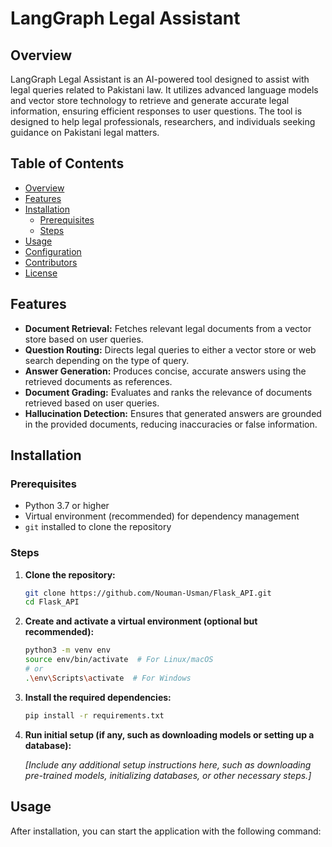 # LangGraph Legal Assistant

## Overview

LangGraph Legal Assistant is an AI-powered tool designed to assist with legal queries related to Pakistani law. It utilizes advanced language models and vector store technology to retrieve and generate accurate legal information, ensuring efficient responses to user questions. The tool is designed to help legal professionals, researchers, and individuals seeking guidance on Pakistani legal matters.

## Table of Contents

- [Overview](#overview)
- [Features](#features)
- [Installation](#installation)
    - [Prerequisites](#prerequisites)
    - [Steps](#steps)
- [Usage](#usage)
- [Configuration](#configuration)
- [Contributors](#contributors)
- [License](#license)

## Features

- **Document Retrieval:** Fetches relevant legal documents from a vector store based on user queries.
- **Question Routing:** Directs legal queries to either a vector store or web search depending on the type of query.
- **Answer Generation:** Produces concise, accurate answers using the retrieved documents as references.
- **Document Grading:** Evaluates and ranks the relevance of documents retrieved based on user queries.
- **Hallucination Detection:** Ensures that generated answers are grounded in the provided documents, reducing inaccuracies or false information.

## Installation

### Prerequisites

- Python 3.7 or higher
- Virtual environment (recommended) for dependency management
- `git` installed to clone the repository

### Steps

1. **Clone the repository:**

     ```bash
     git clone https://github.com/Nouman-Usman/Flask_API.git
     cd Flask_API
     ```

2. **Create and activate a virtual environment (optional but recommended):**

     ```bash
     python3 -m venv env
     source env/bin/activate  # For Linux/macOS
     # or
     .\env\Scripts\activate  # For Windows
     ```

3. **Install the required dependencies:**

     ```bash
     pip install -r requirements.txt
     ```

4. **Run initial setup (if any, such as downloading models or setting up a database):**

     _[Include any additional setup instructions here, such as downloading pre-trained models, initializing databases, or other necessary steps.]_

## Usage

After installation, you can start the application with the following command:

